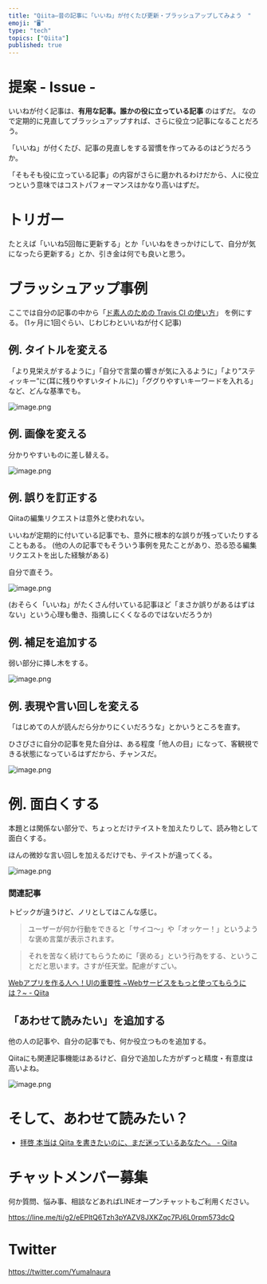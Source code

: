 ```yaml
---
title: "Qiita—昔の記事に「いいね」が付くたび更新・ブラッシュアップしてみよう　"
emoji: "🖥"
type: "tech"
topics: ["Qiita"]
published: true
---
```


# 提案 - Issue -

いいねが付く記事は、**有用な記事。誰かの役に立っている記事** のはずだ。
なので定期的に見直してブラッシュアップすれば、さらに役立つ記事になることだろう。

「いいね」が付くたび、記事の見直しをする習慣を作ってみるのはどうだろうか。

「そもそも役に立っている記事」の内容がさらに磨かれるわけだから、人に役立つという意味ではコストパフォーマンスはかなり高いはずだ。

# トリガー

たとえば「いいね5回毎に更新する」とか「いいねをきっかけにして、自分が気になったら更新する」とか、引き金は何でも良いと思う。


# ブラッシュアップ事例

ここでは自分の記事の中から「[ド素人のための Travis CI の使い方](https://qiita.com/YumaInaura/items/8021d38cb202950fb18c)」 を例にする。
(1ヶ月に1回ぐらい、じわじわといいねが付く記事)

## 例. タイトルを変える

「より見栄えがするように」「自分で言葉の響きが気に入るように」「より”スティッキー”に(耳に残りやすいタイトルに)」「ググりやすいキーワードを入れる」など、どんな基準でも。

![image.png](https://qiita-image-store.s3.amazonaws.com/0/89618/55b044ef-d0e6-b278-3a7e-7cebe366b4c6.png)

## 例. 画像を変える

分かりやすいものに差し替える。

![image.png](https://qiita-image-store.s3.amazonaws.com/0/89618/61c18c79-16de-aa04-9c12-540196b4105e.png)

## 例. 誤りを訂正する

Qiitaの編集リクエストは意外と使われない。

いいねが定期的に付いている記事でも、意外に根本的な誤りが残っていたりすることもある。
(他の人の記事でもそういう事例を見たことがあり、恐る恐る編集リクエストを出した経験がある)

自分で直そう。

![image.png](https://qiita-image-store.s3.amazonaws.com/0/89618/b549f9e1-4743-085a-1b10-4af9ddafd1d7.png)

(おそらく「いいね」がたくさん付いている記事ほど「まさか誤りがあるはずはない」という心理も働き、指摘しにくくなるのではないだろうか)

## 例. 補足を追加する

弱い部分に挿し木をする。

![image.png](https://qiita-image-store.s3.amazonaws.com/0/89618/d8d9bc28-16c7-d839-019a-74f00b4345ad.png)

## 例. 表現や言い回しを変える

「はじめての人が読んだら分かりにくいだろうな」とかいうところを直す。

ひさびさに自分の記事を見た自分は、ある程度「他人の目」になって、客観視できる状態になっているはずだから、チャンスだ。

![image.png](https://qiita-image-store.s3.amazonaws.com/0/89618/9e1950df-80cb-e21c-014f-77b41acc6094.png)

# 例. 面白くする

本題とは関係ない部分で、ちょっとだけテイストを加えたりして、読み物として面白くする。

ほんの微妙な言い回しを加えるだけでも、テイストが違ってくる。


![image.png](https://qiita-image-store.s3.amazonaws.com/0/89618/5768e546-939b-320a-5f63-2d1d5e378f02.png)

### 関連記事

トピックが違うけど、ノリとしてはこんな感じ。

>ユーザーが何か行動をできると「サイコ〜」や「オッケー！」というような褒め言葉が表示されます。

>それを苦なく続けてもらうために「褒める」という行為をする、ということだと思います。さすが任天堂。配慮がすごい。

[Webアプリを作る人へ！UIの重要性 ~Webサービスをもっと使ってもらうには？~ - Qiita](https://qiita.com/Yahirrro/items/d418746e40ff2bf2241a)

## 「あわせて読みたい」を追加する

他の人の記事や、自分の記事でも、何か役立つものを追加する。

Qiitaにも関連記事機能はあるけど、自分で追加した方がずっと精度・有意度は高いよね。

![image.png](https://qiita-image-store.s3.amazonaws.com/0/89618/ba7b455b-cc75-999c-b5b1-2f66c68bf791.png)


# そして、あわせて読みたい？

- [拝啓 本当は Qiita を書きたいのに、まだ迷っているあなたへ。 - Qiita](https://qiita.com/YumaInaura/items/4d2c602d59c62daa9344)








<!-- Update From Qiita API -->

# チャットメンバー募集


何か質問、悩み事、相談などあればLINEオープンチャットもご利用ください。

https://line.me/ti/g2/eEPltQ6Tzh3pYAZV8JXKZqc7PJ6L0rpm573dcQ





# Twitter


https://twitter.com/YumaInaura


<!-- Update From Qiita API -->


